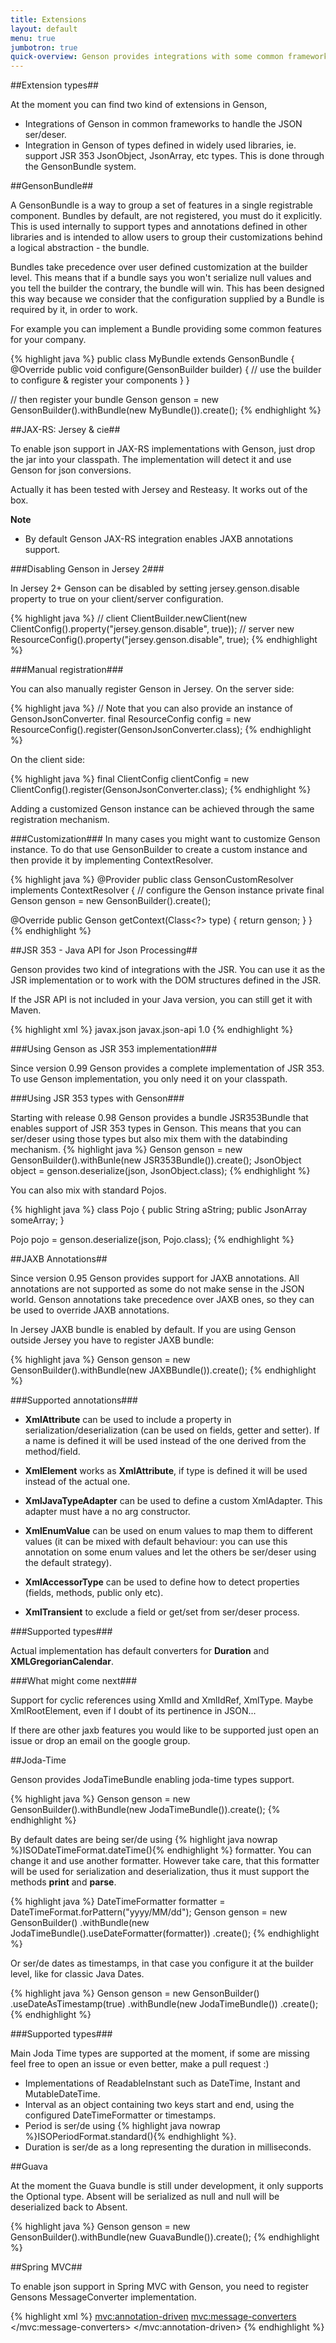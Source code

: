 ```yaml
---
title: Extensions
layout: default
menu: true
jumbotron: true
quick-overview: Genson provides integrations with some common frameworks and is packaged with Bundles to support types from commonly used libraries.
---
```


##Extension types##

At the moment you can find two kind of extensions in Genson,

 - Integrations of Genson in common frameworks to handle the JSON ser/deser.
 - Integration in Genson of types defined in widely used libraries, ie. support JSR 353 JsonObject, JsonArray, etc types.
 This is done through the GensonBundle system.

##GensonBundle##

A GensonBundle is a way to group a set of features in a single registrable component. Bundles by default, are not registered, you must do it
explicitly. This is used internally to support types and annotations defined in other libraries and is intended to allow users to group their customizations
behind a logical abstraction - the bundle.

Bundles take precedence over user defined customization at the builder level.
This means that if a bundle says you won't serialize null values and you tell the builder the contrary, the bundle will win.
This has been designed this way because we consider that the configuration supplied by a Bundle is required by it, in order to work.

For example you can implement a Bundle providing some common features for your company.

{% highlight java %}
public class MyBundle extends GensonBundle {
  @Override
  public void configure(GensonBuilder builder) {
    // use the builder to configure & register your components
  }
}

// then register your bundle
Genson genson = new GensonBuilder().withBundle(new MyBundle()).create();
{% endhighlight %}

##JAX-RS: Jersey & cie##

To enable json support in JAX-RS implementations with Genson, just drop the jar into your classpath.
The implementation will detect it and use Genson for json conversions.

Actually it has been tested with Jersey and Resteasy. It works out of the box.


**Note**

 - By default Genson JAX-RS integration enables JAXB annotations support.

###Disabling Genson in Jersey 2###

 In Jersey 2+ Genson can be disabled by setting jersey.genson.disable property 
 to true on your client/server configuration.

{% highlight java %}
// client
ClientBuilder.newClient(new ClientConfig().property("jersey.genson.disable", true));
// server
new ResourceConfig().property("jersey.genson.disable", true);
{% endhighlight %}


###Manual registration###

You can also manually register Genson in Jersey.
On the server side:

{% highlight java %}
// Note that you can also provide an instance of GensonJsonConverter.
final ResourceConfig config = new ResourceConfig().register(GensonJsonConverter.class);
{% endhighlight %}

On the client side:

{% highlight java %}
final ClientConfig clientConfig = new ClientConfig().register(GensonJsonConverter.class);
{% endhighlight %}

Adding a customized Genson instance can be achieved through the same registration mechanism.

###Customization###
In many cases you might want to customize Genson instance.
To do that use GensonBuilder to create a custom instance and then provide it by implementing ContextResolver.

{% highlight java %}
@Provider
public class GensonCustomResolver implements ContextResolver<Genson> {
  // configure the Genson instance
  private final Genson genson = new GensonBuilder().create();

  @Override
  public Genson getContext(Class<?> type) {
      return genson;
  }
}
{% endhighlight %}


##JSR 353 - Java API for Json Processing##

Genson provides two kind of integrations with the JSR. You can use it as the JSR implementation or
to work with the DOM structures defined in the JSR.


If the JSR API is not included in your Java version, you can still get it with Maven.

{% highlight xml %}
<dependency>
  <groupId>javax.json</groupId>
  <artifactId>javax.json-api</artifactId>
  <version>1.0</version>
</dependency>
{% endhighlight %}

###Using Genson as JSR 353 implementation###

Since version 0.99 Genson provides a complete implementation of JSR 353. To use Genson implementation,
you only need it on your classpath.


###Using JSR 353 types with Genson###

Starting with release 0.98 Genson provides a bundle JSR353Bundle that enables support of JSR 353 types in Genson.
This means that you can ser/deser using those types but also mix them with the databinding mechanism.
{% highlight java %}
Genson genson = new GensonBuilder().withBunle(new JSR353Bundle()).create();
JsonObject object = genson.deserialize(json, JsonObject.class);
{% endhighlight %}

You can also mix with standard Pojos.

{% highlight java %}
class Pojo {
  public String aString;
  public JsonArray someArray;
}

Pojo pojo = genson.deserialize(json, Pojo.class);
{% endhighlight %}

##JAXB Annotations##


Since version 0.95 Genson provides support for JAXB annotations.
All annotations are not supported as some do not make sense in the JSON world.
Genson annotations take precedence over JAXB ones, so they can be used to override JAXB annotations.

In Jersey JAXB bundle is enabled by default. If you are using Genson outside Jersey you have to register JAXB bundle:

{% highlight java %}
Genson genson = new GensonBuilder().withBundle(new JAXBBundle()).create();
{% endhighlight %}

###Supported annotations###

 * **XmlAttribute** can be used to include a property in serialization/deserialization (can be used on fields, getter and setter).
 If a name is defined it will be used instead of the one derived from the method/field.

 * **XmlElement** works as **XmlAttribute**, if type is defined it will be used instead of the actual one.

 * **XmlJavaTypeAdapter** can be used to define a custom XmlAdapter. This adapter must have a no arg constructor.

 * **XmlEnumValue** can be used on enum values to map them to different values (it can be mixed with default behaviour:
 you can use this annotation on some enum values and let the others be ser/deser using the default strategy).

 * **XmlAccessorType** can be used to define how to detect properties (fields, methods, public only etc).

 * **XmlTransient** to exclude a field or get/set from ser/deser process.

###Supported types###

Actual implementation has default converters for **Duration** and **XMLGregorianCalendar**.


###What might come next###

Support for cyclic references using XmlId and XmlIdRef, XmlType.
Maybe XmlRootElement, even if I doubt of its pertinence in JSON...

If there are other jaxb features you would like to be supported just open an issue or drop an email on the google group.

##Joda-Time

Genson provides JodaTimeBundle enabling joda-time types support.

{% highlight java %}
Genson genson = new GensonBuilder().withBundle(new JodaTimeBundle()).create();
{% endhighlight %}

By default dates are being ser/de using {% highlight java nowrap %}ISODateTimeFormat.dateTime(){% endhighlight %} formatter.
You can change it and use another formatter. However take care, that this formatter will be used for serialization and deserialization,
thus it must support the methods **print** and **parse**.

{% highlight java %}
DateTimeFormatter formatter = DateTimeFormat.forPattern("yyyy/MM/dd");
Genson genson = new GensonBuilder()
  .withBundle(new JodaTimeBundle().useDateFormatter(formatter))
  .create();
{% endhighlight %}


Or ser/de dates as timestamps, in that case you configure it at the builder level, like for classic Java Dates.

{% highlight java %}
Genson genson = new GensonBuilder()
  .useDateAsTimestamp(true)
  .withBundle(new JodaTimeBundle())
  .create();
{% endhighlight %}

###Supported types###

Main Joda Time types are supported at the moment, if some are missing feel free to open an issue or even better, make a pull request :)

* Implementations of ReadableInstant such as DateTime, Instant and MutableDateTime.
* Interval as an object containing two keys start and end, using the configured DateTimeFormatter or timestamps.
* Period is ser/de using {% highlight java nowrap %}ISOPeriodFormat.standard(){% endhighlight %}.
* Duration is ser/de as a long representing the duration in milliseconds.


##Guava

At the moment the Guava bundle is still under development, it only supports the Optional type. Absent will be serialized as null and null
will be deserialized back to Absent.

{% highlight java %}
Genson genson = new GensonBuilder().withBundle(new GuavaBundle()).create();
{% endhighlight %}



##Spring MVC##

To enable json support in Spring MVC with Genson, you need to register Gensons MessageConverter implementation.

{% highlight xml %}
<mvc:annotation-driven>
  <mvc:message-converters>
    <bean class="com.owlike.genson.ext.spring.GensonMessageConverter"/>
  </mvc:message-converters>
</mvc:annotation-driven>
{% endhighlight %}